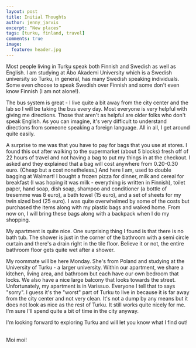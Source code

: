 ```yaml
---
layout: post
title: Initial Thoughts
author: jenny_jarvis
excerpt: “New places”
tags: [turku, finland, travel]
comments: true
image:
  feature: header.jpg
---
```

Most people living in Turku speak both Finnish and Swedish as well as English. I am studying at Åbo Akademi University which is a Swedish university so Turku, in general, has many Swedish speaking individuals. Some even choose to speak Swedish over Finnish and some don't even know Finnish (I am not alone!).

The bus system is great - I live quite a bit away from the city center and the lab so I will be taking the bus every day. Most everyone is very helpful with giving me directions. Those that aren't as helpful are older folks who don't speak English. As you can imagine, it's very difficult to understand directions from someone speaking a foreign language. All in all, I get around quite easily.

A surprise to me was that you have to pay for bags that you use at stores. I found this out after walking to the supermarket (about 5 blocks) fresh off of 22 hours of travel and not having a bag to put my things in at the checkout. I asked and they explained that a bag will cost anywhere from 0.20-0.30 euro. (Cheap but a cost nonetheless.) And here I am, used to double bagging at Walmart! I bought a frozen pizza for dinner, milk and cereal for breakfast (I was hoping it was milk - everything is written in Finnish), toilet paper, hand soap, dish soap, shampoo and conditioner (a bottle of tresemme was 8 euro), a bath towel (15 euro), and a set of sheets for my twin sized bed (25 euro). I was quite overwhelmed by some of the costs but purchased the items along with my plastic bags and walked home. From now on, I will bring these bags along with a backpack when I do my shopping.

My apartment is quite nice. One surprising thing I found is that there is no bath tub. The shower is just in the corner of the bathroom with a semi circle curtain and there's a drain right in the tile floor. Believe it or not, the entire bathroom floor gets quite wet after a shower.

My roommate will be here Monday. She's from Poland and studying at the University of Turku - a larger university. Within our apartment, we share a kitchen, living area, and bathroom but each have our own bedroom that locks. We also have a nice large balcony that looks towards the street. Unfortunately, my apartment is in Varissuo. Everyone I tell that to says "sorry". I guess it's the "worst" part of Turku to live in because it is far away from the city center and not very clean. It's not a dump by any means but it does not look as nice as the rest of Turku. It still works quite nicely for me. I'm sure I'll spend quite a bit of time in the city anyway.

I'm looking forward to exploring Turku and will let you know what I find out!

<br>
Moi moi!

